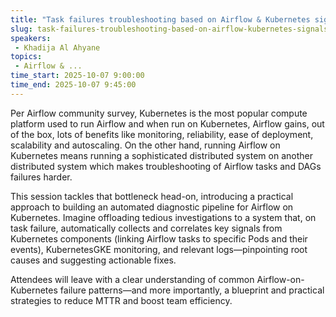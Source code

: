```yaml
---
title: "Task failures troubleshooting based on Airflow & Kubernetes signals"
slug: task-failures-troubleshooting-based-on-airflow-kubernetes-signals
speakers:
 - Khadija Al Ahyane
topics:
 - Airflow & ...
time_start: 2025-10-07 9:00:00
time_end: 2025-10-07 9:45:00
---
```


Per Airflow community survey, Kubernetes is the most popular compute platform used to run Airflow and when run on Kubernetes, Airflow gains, out of the box, lots of benefits like monitoring, reliability, ease of deployment, scalability and autoscaling. On the other hand, running Airflow on Kubernetes means running a sophisticated distributed system on another distributed system which makes troubleshooting of Airflow tasks and DAGs failures harder. 

This session tackles that bottleneck head-on, introducing a practical approach to building an automated diagnostic pipeline for Airflow on Kubernetes. Imagine offloading tedious investigations to a system that, on task failure, automatically collects and correlates key signals from Kubernetes components (linking Airflow tasks to specific Pods and their events), KubernetesGKE monitoring, and relevant logs—pinpointing root causes and suggesting actionable fixes.

Attendees will leave with a clear understanding of common Airflow-on-Kubernetes failure patterns—and more importantly, a blueprint and practical strategies to reduce MTTR and boost team efficiency.
